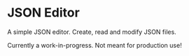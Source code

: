 # JSON Editor

A simple JSON editor. Create, read and modify JSON files.

Currently a work-in-progress. Not meant for production use!
